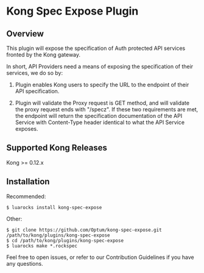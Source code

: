 # Kong Spec Expose Plugin
## Overview
This plugin will expose the specification of Auth protected API services fronted by the Kong gateway.

In short, API Providers need a means of exposing the specification of their services, we do so by:

1. Plugin enables Kong users to specify the URL to the endpoint of their API specification.

2. Plugin will validate the Proxy request is GET method, and will validate the proxy request ends with "/specz". If these two requirements are met, the endpoint will return the specification documentation of the API Service with Content-Type header identical to what the API Service exposes.

## Supported Kong Releases
Kong >= 0.12.x 

## Installation
Recommended:
```
$ luarocks install kong-spec-expose
```
Other:
```
$ git clone https://github.com/Optum/kong-spec-expose.git /path/to/kong/plugins/kong-spec-expose
$ cd /path/to/kong/plugins/kong-spec-expose
$ luarocks make *.rockspec
```

Feel free to open issues, or refer to our Contribution Guidelines if you have any questions.
